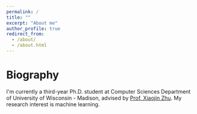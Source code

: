 ```yaml
---
permalink: /
title: ""
excerpt: "About me"
author_profile: true
redirect_from: 
  - /about/
  - /about.html
---
```


Biography
======
I'm currently a third-year Ph.D. student at Computer Sciences Department of University of Wisconsin - Madison, advised by [Prof. Xiaojin Zhu](http://pages.cs.wisc.edu/~jerryzhu/publications.html). My research interest is machine learning. 
